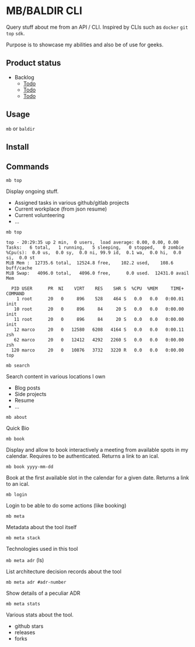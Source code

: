 # MB/BALDIR CLI

Query stuff about me from an API / CLI.
Inspired by CLIs such as `docker` `git` `top` `sdk`.

Purpose is to showcase my abilities and also be of use for geeks.

## Product status

- Backlog
  - [Todo](backlog/1_todo)
  - [Todo](backlog/2_doing)
  - [Todo](backlog/3_done)

## Usage

`mb` or `baldir`

## Install

## Commands

`mb top`

Display ongoing stuff.
- Assigned tasks in various github/gitlab projects
- Current workplace (from json resume)
- Current volunteering
- ...
```
mb top

top - 20:29:35 up 2 min,  0 users,  load average: 0.00, 0.00, 0.00
Tasks:   6 total,   1 running,   5 sleeping,   0 stopped,   0 zombie
%Cpu(s):  0.0 us,  0.0 sy,  0.0 ni, 99.9 id,  0.1 wa,  0.0 hi,  0.0 si,  0.0 st
MiB Mem :  12735.6 total,  12524.8 free,    102.2 used,    108.6 buff/cache
MiB Swap:   4096.0 total,   4096.0 free,      0.0 used.  12431.0 avail Mem

  PID USER      PR  NI    VIRT    RES    SHR S  %CPU  %MEM     TIME+ COMMAND
    1 root      20   0     896    528    464 S   0.0   0.0   0:00.01 init
   10 root      20   0     896     84     20 S   0.0   0.0   0:00.00 init
   11 root      20   0     896     84     20 S   0.0   0.0   0:00.00 init
   12 marco     20   0   12580   6208   4164 S   0.0   0.0   0:00.11 zsh
   62 marco     20   0   12412   4292   2260 S   0.0   0.0   0:00.00 zsh
  120 marco     20   0   10876   3732   3220 R   0.0   0.0   0:00.00 top

```

`mb search`

Search content in various locations I own
- Blog posts
- Side projects
- Resume
- ...


`mb about`

Quick Bio

`mb book`

Display and allow to book interactively a meeting from available spots in my calendar.
Requires to be authenticated.
Returns a link to an ical.

`mb book yyyy-mm-dd`

Book at the first available slot in the calendar for a given date.
Returns a link to an ical.

`mb login`

Login to be able to do some actions (like booking)

`mb meta`

Metadata about the tool itself

`mb meta stack`

Technologies used in this tool

`mb meta adr` (ls)

List architecture decision records about the tool

`mb meta adr #adr-number`

Show details of a peculiar ADR

`mb meta stats`

Various stats about the tool.
- github stars
- releases
- forks